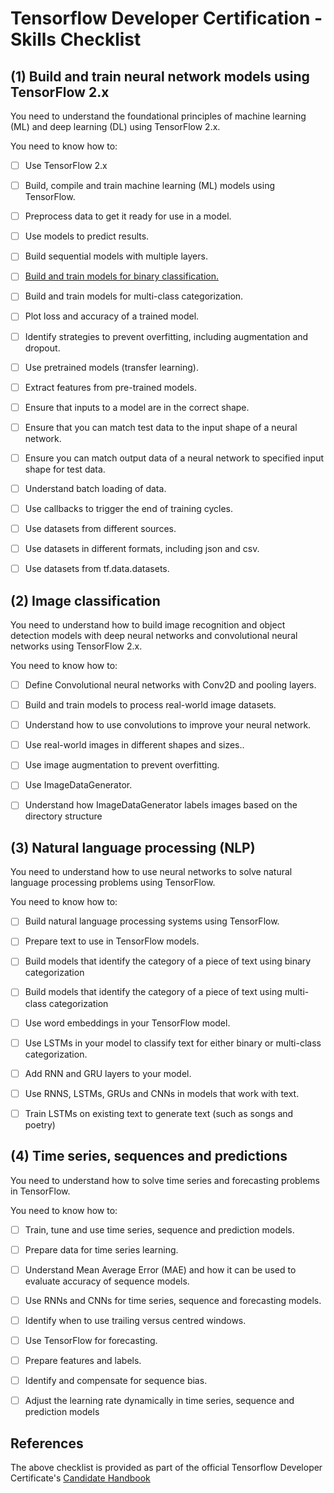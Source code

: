 # Tensorflow Developer Certification - Skills Checklist

## (1) Build and train neural network models using TensorFlow 2.x

You need to understand the foundational principles of machine learning (ML) and deep learning (DL)
using TensorFlow 2.x.

You need to know how to:

- [ ] Use TensorFlow 2.x
- [ ] Build, compile and train machine learning (ML) models using TensorFlow.
- [ ] Preprocess data to get it ready for use in a model.
- [ ] Use models to predict results.
- [ ] Build sequential models with multiple layers.
- [ ] [Build and train models for binary classification.](01-build-and-train-models/binary_classification.ipynb)
- [ ] Build and train models for multi-class categorization.
- [ ] Plot loss and accuracy of a trained model.
- [ ] Identify strategies to prevent overfitting, including augmentation and dropout.
- [ ] Use pretrained models (transfer learning).
- [ ] Extract features from pre-trained models.
- [ ] Ensure that inputs to a model are in the correct shape.
- [ ] Ensure that you can match test data to the input shape of a neural network.
- [ ] Ensure you can match output data of a neural network to specified input shape for test data.
- [ ] Understand batch loading of data.
- [ ] Use callbacks to trigger the end of training cycles.
- [ ] Use datasets from different sources.
- [ ] Use datasets in different formats, including json and csv.
- [ ] Use datasets from tf.data.datasets.


## (2) Image classification

You need to understand how to build image recognition and object detection models with deep neural
networks and convolutional neural networks using TensorFlow 2.x.

You need to know how to:

- [ ] Define Convolutional neural networks with Conv2D and pooling layers.
- [ ] Build and train models to process real-world image datasets.
- [ ] Understand how to use convolutions to improve your neural network.
- [ ] Use real-world images in different shapes and sizes..
- [ ] Use image augmentation to prevent overfitting.
- [ ] Use ImageDataGenerator.
- [ ] Understand how ImageDataGenerator labels images based on the directory structure


## (3) Natural language processing (NLP)

You need to understand how to use neural networks to solve natural language processing problems
using TensorFlow.

You need to know how to:

- [ ] Build natural language processing systems using TensorFlow.
- [ ] Prepare text to use in TensorFlow models.
- [ ] Build models that identify the category of a piece of text using binary categorization
- [ ] Build models that identify the category of a piece of text using multi-class categorization
- [ ] Use word embeddings in your TensorFlow model.
- [ ] Use LSTMs in your model to classify text for either binary or multi-class categorization.
- [ ] Add RNN and GRU layers to your model.
- [ ] Use RNNS, LSTMs, GRUs and CNNs in models that work with text.
- [ ] Train LSTMs on existing text to generate text (such as songs and poetry)


## (4) Time series, sequences and predictions

You need to understand how to solve time series and forecasting problems in TensorFlow.

You need to know how to:

- [ ] Train, tune and use time series, sequence and prediction models.
- [ ] Prepare data for time series learning.
- [ ] Understand Mean Average Error (MAE) and how it can be used to evaluate accuracy of sequence models.
- [ ] Use RNNs and CNNs for time series, sequence and forecasting models.
- [ ] Identify when to use trailing versus centred windows.
- [ ] Use TensorFlow for forecasting.
- [ ] Prepare features and labels.
- [ ] Identify and compensate for sequence bias.
- [ ] Adjust the learning rate dynamically in time series, sequence and prediction models


## References

The above checklist is provided as part of the official Tensorflow Developer Certificate's [Candidate Handbook](https://www.tensorflow.org/site-assets/downloads/marketing/cert/TF_Certificate_Candidate_Handbook.pdf)